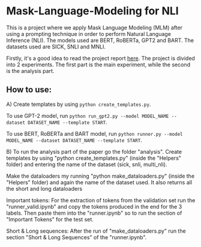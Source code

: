# Mask-Language-Modeling for NLI

This is a project where we apply Mask Language Modeling (MLM) after using a prompting technique 
in order to perform Natural Language Inference (NLI). The models used are BERT, RoBERTa, GPT2 and BART.
The datasets used are SICK, SNLI and MNLI.

Firstly, it's a good idea to read the project report [here](./Project_report/Prompt_NLI_report.pdf). The project is divided into 2 experiments. The first part is the main experiment, while the second is the analysis part. 

## How to use:

A)
Create templates by using `python create_templates.py`.

To use GPT-2 model, run `python run_gpt2.py --model MODEL_NAME --dataset DATASET_NAME --template START`.

To use BERT, RoBERTa and BART model, run `python runner.py --model MODEL_NAME --dataset DATASET_NAME --template START`.

B)
To run the analysis part of the paper go the folder "analysis". Create templates by using "python create_templates.py" (inside the "Helpers"  
folder) and entering the name of the dataset (sick, snli, multi_nli).

Make the dataloaders my running "python make_dataloaders.py" (inside the "Helpers" folder) and again the name of the dataset used. It also returns all the short and long dataloaders

Important tokens: For the extraction of tokens from the validation set run the "runner_valid.ipynb" and copy the tokens produced in the end
for the 3 labels. Then paste them into the "runner.ipynb" so to run the section of "Important Tokens" for the test set.

Short & Long sequences: After the run of "make_dataloaders.py" run the section "Short & Long Sequences" of the "runner.ipynb".
